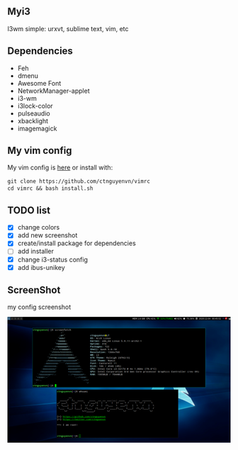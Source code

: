 ## Myi3
I3wm simple: urxvt, sublime text, vim, etc

## Dependencies
* Feh
* dmenu
* Awesome Font
* NetworkManager-applet
* i3-wm
* i3lock-color
* pulseaudio
* xbacklight
* imagemagick

## My vim config

My vim config is [here](https://github.com/ctnguyenvn/vimrc) or install with:

```
git clone https://github.com/ctnguyenvn/vimrc
cd vimrc && bash install.sh
```

## TODO list

- [x] change colors
- [x] add new screenshot
- [x] create/install package for dependencies
- [ ] add installer
- [x] change i3-status config
- [x] add ibus-unikey

## ScreenShot
my config screenshot

![screenshot](./wallpapers/i3wmsimple.png)